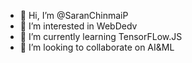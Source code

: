 - 👋 Hi, I’m @SaranChinmaiP
- 👀 I’m interested in WebDedv
- 🌱 I’m currently learning TensorFLow.JS
- 💞️ I’m looking to collaborate on AI&ML


<!---
SaranChinmaiP/SaranChinmaiP is a ✨ special ✨ repository because its `README.md` (this file) appears on your GitHub profile.
You can click the Preview link to take a look at your changes.
--->
